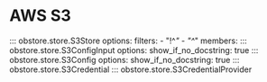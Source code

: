 # AWS S3

<!-- Kinda messy way to handle the filter, but includes _from_native https://mkdocstrings.github.io/python/usage/configuration/members/#filters -->
::: obstore.store.S3Store
    options:
      filters:
        - "!^_"
        - "^_"
      members:
::: obstore.store.S3ConfigInput
    options:
        show_if_no_docstring: true
::: obstore.store.S3Config
    options:
        show_if_no_docstring: true
::: obstore.store.S3Credential
::: obstore.store.S3CredentialProvider

